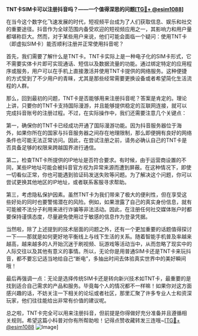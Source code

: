 **TNT卡SIM卡可以注册抖音吗？——一个值得深思的问题[[TG💪+ @esim1088](https://t.me/s/esim1088)]**

在当今这个数字化飞速发展的时代，短视频平台成为了人们获取信息、娱乐和社交的重要途径。抖音作为全球范围内备受欢迎的短视频应用之一，其影响力和用户量都堪称巨大。然而，对于某些用户来说，他们可能会面临一个疑问：使用TNT卡（即虚拟SIM卡）能否顺利注册并正常使用抖音呢？

首先，我们需要了解什么是TNT卡。TNT卡实际上是一种电子化的SIM卡形式，它不需要实体卡片即可实现通话、短信以及数据流量的功能。通过绑定特定的应用程序或服务，用户可以在手机上直接激活并使用TNT卡提供的网络服务。这种便捷的方式受到了不少用户的青睐，尤其是那些经常需要更换设备或者希望简化生活流程的人群。

那么，回到最初的问题，TNT卡是否能够用来注册抖音呢？答案是肯定的。理论上讲，只要你的TNT卡支持国际漫游，并且能够提供稳定的互联网连接，就可以完成抖音账号的注册过程。不过，在实际操作中，我们还需要注意几个关键点：

第一，确保你的TNT卡已经成功开通了国际漫游功能。因为抖音服务器位于海外，如果你所在的国家与抖音服务器之间存在地理限制，那么即便拥有良好的网络条件也可能无法正常访问。因此，在尝试注册之前，请务必确认自己的TNT卡是否具备足够的权限来跨越国界进行通信。

第二，检查TNT卡所提供的IP地址是否符合要求。有时候，由于运营商设置的不同，某些IP地址可能会被抖音官方视为异常来源而遭到屏蔽。在这种情况下，即使一切看似正常，你也可能遇到验证码发送失败等问题。为了解决这个问题，你可以尝试更换其他地区的IP地址，或者联系客服寻求帮助。

第三，考虑隐私保护因素。虽然TNT卡为我们带来了极大的便利性，但在享受这些好处的同时也要警惕潜在的风险。例如，如果泄露了自己的真实身份信息，就有可能被不法分子利用来进行诈骗等非法活动。因此，在注册任何社交媒体账户时都要保持谨慎态度，尽量避免使用过于敏感的信息作为登录凭据。

当然啦，除了上述提到的技术层面的问题之外，还有一个更加重要的话题值得探讨一下——那就是如何更好地平衡线上与线下生活的关系。随着智能手机普及率越来越高，越来越多的人开始沉迷于刷视频、玩游戏等活动当中，从而忽略了现实中的人际交往以及其他有意义的事情。所以，无论你是用普通SIM卡还是TNT卡来玩抖音，都不要忘记适当地给自己“断电”，多抽出时间去体验真实世界中的美好瞬间哦！

最后再强调一点：无论是选择传统SIM卡还是转向新兴技术如TNT卡，最重要的是找到适合自己需求的产品和服务。毕竟每个人的情况都不一样嘛！如果你对这方面感兴趣的话，不妨关注一下相关的论坛或者社区，那里汇聚了许多专业人士和资深玩家，他们往往能给出非常有价值的建议呢。

总之啦，TNT卡完全可以用来注册抖音，但前提是你得做好充分准备并且遵循相关规则。希望这篇小科普对你有所帮助啦！记得点赞收藏转发三连哦~[[TG💪+ @esim1088](https://t.me/s/esim1088) ![Image](https://i.postimg.cc/4NQfJmqS/Snipaste-2025-05-13-00-14-12.png)]